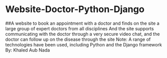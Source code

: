 # Website-Doctor-Python-Django
##A website to book an appointment with a doctor and finds on the site a large group of expert doctors from all disciplines And the site supports communicating with the doctor through a very secure video chat, and the doctor can follow up on the disease through the site  Note: A range of technologies have been used, including Python and the Django framework  By: Khaled Aub Nada
